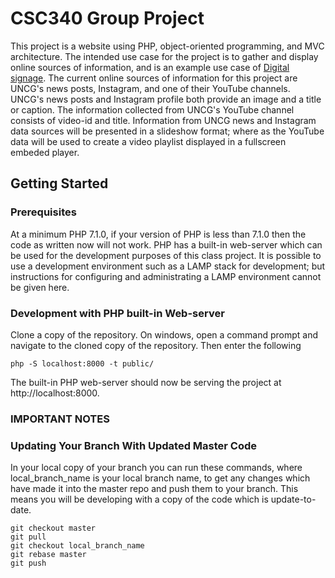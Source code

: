 # CSC340 Group Project

This project is a website using PHP, object-oriented programming, and MVC architecture.  The intended use case for the project is to gather and display online sources of information, and is an example use case of [Digital signage](https://en.wikipedia.org/wiki/Digital_signage).  The current online sources of information for this project are UNCG's news posts, Instagram, and one of their YouTube channels.  UNCG's news posts and Instagram profile both provide an image and a title or caption.  The information collected from UNCG's YouTube channel consists of video-id and title.  Information from UNCG news and Instagram data sources will be presented in a slideshow format; where as the YouTube data will be used to create a video playlist displayed in a fullscreen embeded player.

## Getting Started



### Prerequisites

At a minimum PHP 7.1.0, if your version of PHP is less than 7.1.0 then the code as written now will not work.  PHP has a built-in web-server which can be used for the development purposes of this class project.  It is possible to use a development environment such as a LAMP stack for development; but instructions for configuring and administrating a LAMP environment cannot be given here.

### Development with PHP built-in Web-server

Clone a copy of the repository.  On windows, open a command prompt and navigate to the cloned copy of the repository.  Then enter the following

```
php -S localhost:8000 -t public/
```

The built-in PHP web-server should now be serving the project at http://localhost:8000.

### IMPORTANT NOTES


### Updating Your Branch With Updated Master Code

In your local copy of your branch you can run these commands, where local_branch_name is your local branch name, to get any changes which have made it into the master repo and push them to your branch.  This means you will be developing with a copy of the code which is update-to-date.

```
git checkout master
git pull
git checkout local_branch_name
git rebase master
git push
```
